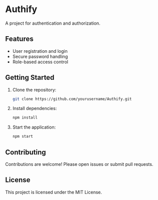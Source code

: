 # Authify

A project for authentication and authorization.

## Features

- User registration and login
- Secure password handling
- Role-based access control

## Getting Started

1. Clone the repository:
    ```bash
    git clone https://github.com/yourusername/Authify.git
    ```
2. Install dependencies:
    ```bash
    npm install
    ```
3. Start the application:
    ```bash
    npm start
    ```

## Contributing

Contributions are welcome! Please open issues or submit pull requests.

## License

This project is licensed under the MIT License.
